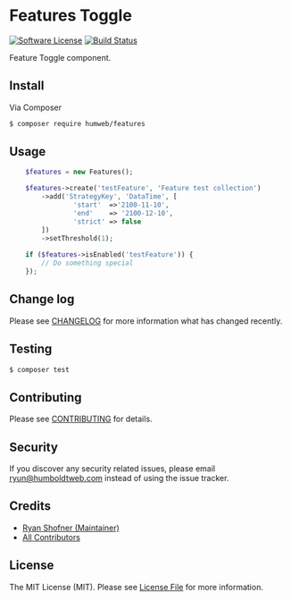 

# Features Toggle

[![Software License](https://img.shields.io/badge/license-MIT-brightgreen.svg?style=flat-square)](LICENSE.md)
[ ![Build Status](https://codeship.com/projects/79a7e160-fb9e-0132-e7f2-0ea73193a6c8/status?branch=master)](https://codeship.com/projects/87216)

Feature Toggle component.

## Install

Via Composer

``` bash
$ composer require humweb/features
```

## Usage

``` php
    $features = new Features();

    $features->create('testFeature', 'Feature test collection')
        ->add('StrategyKey', 'DataTime', [
                'start'  =>'2100-11-10',
                'end'    => '2100-12-10',
                'strict' => false
        ])
        ->setThreshold(1);
    
    if ($features->isEnabled('testFeature')) {
        // Do something special
    });

```

## Change log

Please see [CHANGELOG](CHANGELOG.md) for more information what has changed recently.

## Testing

``` bash
$ composer test
```

## Contributing

Please see [CONTRIBUTING](CONTRIBUTING.md) for details.

## Security

If you discover any security related issues, please email ryun@humboldtweb.com instead of using the issue tracker.

## Credits

- [Ryan Shofner (Maintainer)](https://github.com/ryun)
- [All Contributors](../../contributors)

## License

The MIT License (MIT). Please see [License File](LICENSE.md) for more information.